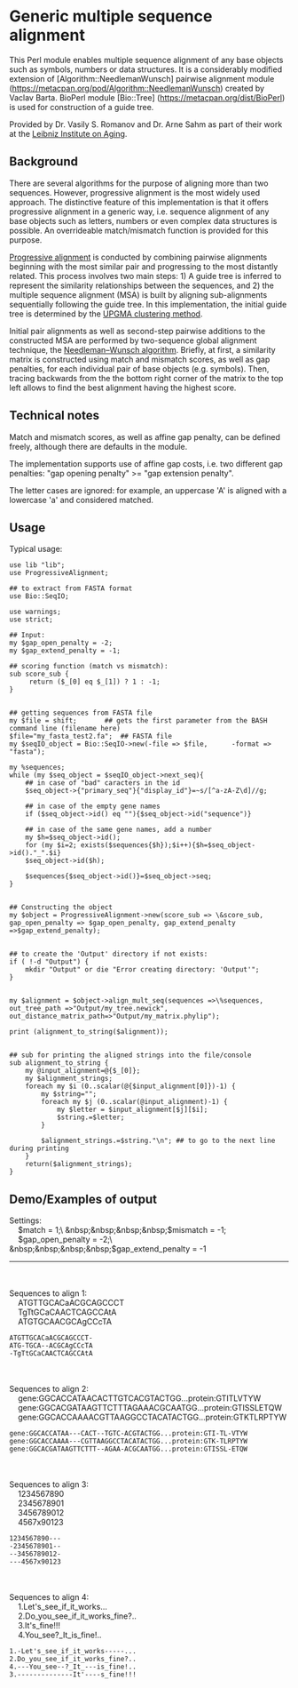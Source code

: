 
# Generic multiple sequence alignment
This Perl module enables multiple sequence alignment of any base objects such as symbols, numbers or data structures. It is a considerably modified extension of [Algorithm::NeedlemanWunsch] pairwise alignment module (https://metacpan.org/pod/Algorithm::NeedlemanWunsch) created by Vaclav Barta. BioPerl module [Bio::Tree] (https://metacpan.org/dist/BioPerl) is used for construction of a guide tree.

Provided by Dr. Vasily S. Romanov and Dr. Arne Sahm as part of their work at the [Leibniz Institute on Aging](https://www.leibniz-fli.de/).

## Background
There are several algorithms for the purpose of aligning more than two sequences. However, progressive alignment is the most widely used approach. The distinctive feature of this implementation is that it offers progressive alignment in a generic way, i.e. sequence alignment of any base objects such as letters, numbers or even complex data structures is possible. An overrideable match/mismatch function is provided for this purpose.

[Progressive alignment](https://en.wikipedia.org/wiki/Multiple_sequence_alignment#Progressive_alignment_construction) is conducted by combining pairwise alignments beginning with the most similar pair and progressing to the most distantly related. This process involves two main steps: 1) A guide tree is inferred to represent the similarity relationships between the sequences, and 2) the multiple sequence alignment (MSA) is built by aligning sub-alignments sequentially following the guide tree. In this implementation, the initial guide tree is determined by the [UPGMA clustering method](https://en.wikipedia.org/wiki/UPGMA).

Initial pair alignments as well as second-step pairwise additions to the constructed MSA are performed by two-sequence global alignment technique, the [Needleman–Wunsch algorithm](https://en.wikipedia.org/wiki/Needleman%E2%80%93Wunsch_algorithm). Briefly, at first, a similarity matrix is constructed using match and mismatch scores, as well as gap penalties, for each individual pair of base objects (e.g. symbols). Then, tracing backwards from the the bottom right corner of the matrix to the top left allows to find the best alignment having the highest score.

## Technical notes
Match and mismatch scores, as well as affine gap penalty, can be defined freely, although there are defaults in the module.

The implementation supports use of affine gap costs, i.e. two different gap penalties: "gap opening penalty" >= "gap extension penalty".

The letter cases are ignored: for example, an uppercase 'A' is aligned with a lowercase 'a' and considered matched.

## Usage
Typical usage:


```
use lib "lib";
use ProgressiveAlignment;

## to extract from FASTA format
use Bio::SeqIO;

use warnings;
use strict;

## Input:
my $gap_open_penalty = -2;
my $gap_extend_penalty = -1;

## scoring function (match vs mismatch):
sub score_sub {
     return ($_[0] eq $_[1]) ? 1 : -1;
}


## getting sequences from FASTA file
my $file = shift; 		## gets the first parameter from the BASH command line (filename here)
$file="my_fasta_test2.fa"; 	## FASTA file
my $seqIO_object = Bio::SeqIO->new(-file => $file,      -format => "fasta");

my %sequences;
while (my $seq_object = $seqIO_object->next_seq){
	## in case of "bad" caracters in the id
	$seq_object->{"primary_seq"}{"display_id"}=~s/[^a-zA-Z\d]//g;

	## in case of the empty gene names
	if ($seq_object->id() eq ""){$seq_object->id("sequence")}

	## in case of the same gene names, add a number
	my $h=$seq_object->id();
	for (my $i=2; exists($sequences{$h});$i++){$h=$seq_object->id()."_".$i}
	$seq_object->id($h);
	
	$sequences{$seq_object->id()}=$seq_object->seq;
}


## Constructing the object
my $object = ProgressiveAlignment->new(score_sub => \&score_sub, gap_open_penalty => $gap_open_penalty, gap_extend_penalty =>$gap_extend_penalty);


## to create the 'Output' directory if not exists:
if ( !-d "Output") {
	mkdir "Output" or die "Error creating directory: 'Output'";
}


my $alignment = $object->align_mult_seq(sequences =>\%sequences, out_tree_path =>"Output/my_tree.newick", out_distance_matrix_path=>"Output/my_matrix.phylip");

print (alignment_to_string($alignment));


## sub for printing the aligned strings into the file/console
sub alignment_to_string {
	my @input_alignment=@{$_[0]};
	my $alignment_strings;
	foreach my $i (0..scalar(@{$input_alignment[0]})-1) {
		my $string="";
		foreach my $j (0..scalar(@input_alignment)-1) {
			my $letter = $input_alignment[$j][$i];
			$string.=$letter;
		}
		
		$alignment_strings.=$string."\n"; ## to go to the next line during printing
	}
	return($alignment_strings);
}
```

## Demo/Examples of output


Settings:\
&nbsp;&nbsp;&nbsp;&nbsp;$match = 1;\
&nbsp;&nbsp;&nbsp;&nbsp;$mismatch = -1;\
&nbsp;&nbsp;&nbsp;&nbsp;$gap_open_penalty = -2;\
&nbsp;&nbsp;&nbsp;&nbsp;$gap_extend_penalty = -1

---

&nbsp;\
&nbsp;\
Sequences to align 1:\
&nbsp;&nbsp;&nbsp;&nbsp;ATGTTGCACaACGCAGCCCT\
&nbsp;&nbsp;&nbsp;&nbsp;TgTtGCaCAACTCAGCCAtA\
&nbsp;&nbsp;&nbsp;&nbsp;ATGTGCAACGCAgCCcTA
```
ATGTTGCACaACGCAGCCCT-
ATG-TGCA--ACGCAgCCcTA
-TgTtGCaCAACTCAGCCAtA
```

&nbsp;\
&nbsp;\
Sequences to align 2:\
&nbsp;&nbsp;&nbsp;&nbsp;gene:GGCACCATAACACTTGTCACGTACTGG...protein:GTITLVTYW\
&nbsp;&nbsp;&nbsp;&nbsp;gene:GGCACGATAAGTTCTTTAGAAACGCAATGG...protein:GTISSLETQW\
&nbsp;&nbsp;&nbsp;&nbsp;gene:GGCACCAAAACGTTAAGGCCTACATACTGG...protein:GTKTLRPTYW
```
gene:GGCACCATAA---CACT--TGTC-ACGTACTGG...protein:GTI-TL-VTYW
gene:GGCACCAAAA---CGTTAAGGCCTACATACTGG...protein:GTK-TLRPTYW
gene:GGCACGATAAGTTCTTT--AGAA-ACGCAATGG...protein:GTISSL-ETQW
```

&nbsp;\
&nbsp;\
Sequences to align 3:\
&nbsp;&nbsp;&nbsp;&nbsp;1234567890\
&nbsp;&nbsp;&nbsp;&nbsp;2345678901\
&nbsp;&nbsp;&nbsp;&nbsp;3456789012\
&nbsp;&nbsp;&nbsp;&nbsp;4567x90123
```
1234567890---
-2345678901--
--3456789012-
---4567x90123
```

&nbsp;\
&nbsp;\
Sequences to align 4:\
&nbsp;&nbsp;&nbsp;&nbsp;1.Let's_see_if_it_works...\
&nbsp;&nbsp;&nbsp;&nbsp;2.Do_you_see_if_it_works_fine?..\
&nbsp;&nbsp;&nbsp;&nbsp;3.It's_fine!!!\
&nbsp;&nbsp;&nbsp;&nbsp;4.You_see?_It_is_fine!..
```
1.-Let's_see_if_it_works-----...
2.Do_you_see_if_it_works_fine?..
4.---You_see--?_It_---is_fine!..
3.--------------It'----s_fine!!!
```




